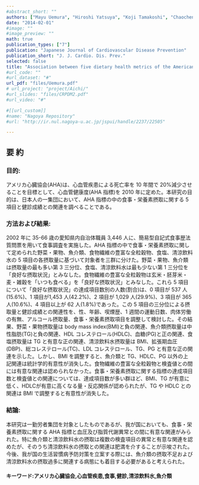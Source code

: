 ```yaml
---
#abstract_short: ""
authors: ["Mayu Uemura", "Hiroshi Yatsuya", "Koji Tamakoshi", "Chaochen Wang", "Chifa Chiang", "Rei Otsuka", "Hideaki Toyoshima", "Satoshi Sasaki", "Atsuko Aoyama"]
date: "2014-02-01"
#image: ""
#image_preview: ""
math: true
publication_types: ["7"]
publication: "Japanese Journal of Cardiovascular Disease Prevention"
publication_short: "J. J. Cardio. Dis. Prev."
selected: false
title: "Association between five dietary health metrics of the American Heart Association and results of health checkups in a cross-sectional study of Japanese workers."
#url_code: ""
#url_dataset: "#"
url_pdf: "files/Uemura.pdf"
# url_project: "project/Aichi/"
#url_slides: "files/CRPDM2.pdf"
#url_video: "#"

#[[url_custom]]
#name: "Nagoya Repository"
#url: "http://ir.nul.nagoya-u.ac.jp/jspui/handle/2237/22505"

---
```


## 要 約 
### 目的:
アメリカ心臓協会(AHA)は、心血管疾患による死亡率を 10 年間で 20%減少させることを目標として、心血管健康度(AHA 指標)を 2010 年に定めた。本研究の目的は、日本人の一集団において、AHA 指標の中の食事・栄養素摂取に関する 5 項目と健診成績との関連を調べることである。
### 方法および結果:
2002 年に 35-66 歳の愛知県内自治体職員 3,446 人に、簡易型自記式食事歴法質問票を用いて食事調査を実施した。AHA 指標の中で食事・栄養素摂取に関して定められた野菜・果物、魚介類、食物繊維の豊富な全粒穀物、食塩、清涼飲料水の 5 項目の各摂取量に基づいて対象者を三群に分けた。野菜・果物、魚介類は摂取量の最も多い第 3 三分位、食塩、清涼飲料水は最も少ない第 1 三分位を「良好な摂取状況」とみなした。食物繊維の豊富な全粒穀物は玄米・胚芽米・麦・雑穀を「いつも食べる」を「良好な摂取状況」とみなした。これら 5 項目について「良好な摂取状況」の達成項目数別の人数(割合)は、0 項目が 537 人(15.6%)、1 項目が1,453 人(42.2%)、2 項目が 1,029 人(29.9%)、3 項目が 365 人(10.6%)、4 項目以上が 62 人(1.8%)であった。この 5 項目の三分位による摂取量と健診成績との関連性を、性、年齢、喫煙歴、1 週間の運動日数、肉体労働の有無、アルコール摂取量、食事・栄養素摂取項目を調整して検討した。その結果、野菜・果物摂取量は body mass index(BMI)と負の関連、魚介類摂取量は中性脂肪(TG)と負の関連、HDL コレステロール(HDLC)、血糖(PG)と正の関連、食塩摂取量は TG と有意な正の関連、清涼飲料水摂取量は BMI、拡張期血圧(DBP)、総コレステロール(TC)、LDL コレステロール、TG、PG と有意な正の関連を示した。しかし、BMI を調整すると、魚介類と TG、HDLC、PG 以外の上記関連は統計学的有意性が消失した。食物繊維の豊富な全粒穀物と検査値との間には有意な関連は認められなかった。食事・栄養素摂取に関する指標の達成項目数と検査値との関連については、達成項目数が多い群ほど、BMI、TG が有意に低く、HDLCが有意に高くなる量・反応関係が認められたが、TG や HDLC との関連は BMI で調整すると有意性が消失した。
### 結論:
本研究は一勤労者集団を対象としたものであるが、我が国においても、食事・栄養素摂取に関する AHA
指標と血圧及び脂質代謝異常との間に有意な関連がみられた。特に魚介類と清涼飲料水の摂取は複数の検査項目の異常と有意な関連を認めたが、そのうち清涼飲料水の摂取との関連は肥満を介することが示唆された。今後、我が国の生活習慣病予防対策を立案する際には、魚介類の摂取不足および清涼飲料水の摂取過多に関連する病態にも着目する必要があると考えられた。

#### キーワード:アメリカ心臓協会,心血管疾患,食事,健診,清涼飲料水,魚介類